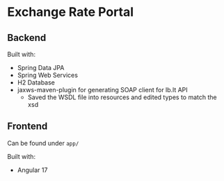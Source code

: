 # Exchange Rate Portal

## Backend

Built with:

- Spring Data JPA
- Spring Web Services
- H2 Database
- jaxws-maven-plugin for generating SOAP client for lb.lt API
  - Saved the WSDL file into resources and edited types to match the xsd


## Frontend

Can be found under `app/`

Built with:

- Angular 17
